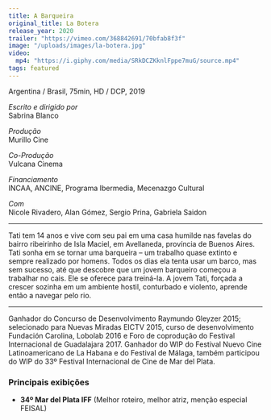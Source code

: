 ```yaml
---
title: A Barqueira
original_title: La Botera
release_year: 2020
trailer: "https://vimeo.com/368842691/70bfab8f3f"
image: "/uploads/images/la-botera.jpg"
video:
  mp4: "https://i.giphy.com/media/SRkDCZKknlFppe7muG/source.mp4"
tags: featured
---
```


Argentina / Brasil, 75min, HD / DCP, 2019

_Escrito e dirigido por_  
Sabrina Blanco

_Produção_  
Murillo Cine

_Co-Produção_  
Vulcana Cinema

_Financiamento_  
INCAA, ANCINE, Programa Ibermedia, Mecenazgo Cultural

_Com_  
Nicole Rivadero, Alan Gómez, Sergio Prina, Gabriela Saidon

***

Tati tem 14 anos e vive com seu pai em uma casa humilde nas favelas do bairro ribeirinho de Isla Maciel, em Avellaneda, província de Buenos Aires. Tati sonha em se tornar uma barqueira – um trabalho quase extinto e sempre realizado por homens. Todos os dias ela tenta usar um barco, mas sem sucesso, até que descobre que um jovem barqueiro começou a trabalhar no cais. Ele se oferece para treiná-la. A jovem Tati, forçada a crescer sozinha em um ambiente hostil, conturbado e violento, aprende então a navegar pelo rio.

***

Ganhador do Concurso de Desenvolvimento  Raymundo Gleyzer 2015; selecionado para Nuevas Miradas EICTV 2015, curso de desenvolvimento Fundación Carolina, Lobolab 2016 e Foro de coprodução do Festival Internacional de Guadalajara 2017. Ganhador do WIP do Festival Nuevo Cine Latinoamericano de La Habana e do Festival de Málaga, também participou do WIP do 33º Festival Internacional de Cine de Mar del Plata.

### Principais exibições

- **34º Mar del Plata IFF** (Melhor roteiro, melhor atriz, menção especial FEISAL)

